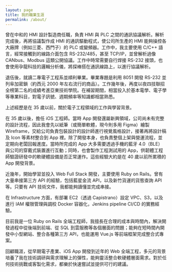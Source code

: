 ```yaml
---
layout: page
title: 我的職業生涯
permalink: /about/
---
```


曾在中和的 HMI 設計製造商任職，負責 HMI 與 PLC 之間的通訊協議解析。解析完成後，再將協議製作成 HMI 的通訊驅動程式，使公司所生產的 HMI 能夠操控各大廠牌（例如三菱、西門子）的 PLC 或變頻器。工作中，我主要使用 C/C++ 語言，經常接觸到的線路介面包含 RS-232/485，甚至 TCP/IP，並曾解析過像 CANbus、Modbus 這類公開協議。工作中時常需要自行焊接 RS-232 接頭，也會使用孕龍科技的邏輯分析儀，將探棒搭在通訊線路上，以進行協議解析。

退伍後，就讀二專電子工程系並順利畢業。畢業專題是利用 8051 開發 RS-232 並列阜加密鎖（約西元 2000 年左右流行的商品）。工作幾年後，再度以夜四技聯招全榜第二名的成績考進亞東技術學院。在補習期間，相當投入於基本電學、電子學等專業科目，對電子訊號、週期頻率等知識都相當熟悉。

上述經歷是在 35 歲以前，關於電子工程領域的工作與學習背景。

在 35 歲以後，擔任 iOS 工程師。當時 App 開發還屬新興領域，公司尚未有完整的設計流程，因此我會先以紙筆（或簡單軟體，現今則多用 Figma）繪製 Wireframe，交給公司負責包裝設計的設計師進行視覺風格設計，接著再將設計稿及 Icon 等素材整合到 App 裡。除了開發本身，也負責整個上架與營運流程，並定期向老闆回報進度。當時所完成的 App 大多需要透過手機的藍牙 4.0（BLE）與公司的穿戴式裝置進行互動；同時，也會製作工程測試用的 App，供韌體工程師驗證研發中的軟硬體設備是否正常運作。這些經驗大約是在 40 歲以前所累積的 App 開發背景。

近幾年，開始學習並投入 Web Full Stack 開發，主要使用 Ruby on Rails。曾有大量串接第三方 API 的經驗，包括藍星金流 API，以及新竹貨運的貨態查詢 API 等。只要有 API 技術文件，我都能夠讀懂並完成串接。

在 Infrastructure 方面，有部署 EC2（透過 Capistrano）設定 VPC、S3，以及進行 IAM 權限管理與調校 Docker 容器化，Jenkins pipeline CI/CD 的實務經驗。

目前我是一位 Ruby on Rails 全端工程師，我擅長在合理的成本與時間內，解決開發過程中從後端到前端、從 SQL 到雲服務等各個層面的問題；能夠在短時間內開發中小型網站、整合各種第三方 API，也能運用 Vue.js 等前端框架完成整合式專案。

回顧職涯，從早期電子產業、iOS App 開發到近年的 Web 全端工程，多元的背景培養了我在技術調研與需求理解上的彈性，能夠靈活整合軟硬體層面需求。對於任何技術挑戰或客製化需求，都樂於快速嘗試並提供可行的建議。
